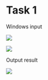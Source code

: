 Task 1
====================

Windows input 

![](https://github.com/DzmitrySiarheyeu/Epam/Second-chapter-of-the-course/blob/main/One-dimensional%20arrays.%20Sorts/Task%201/img/1.PNG)

![](https://github.com/DzmitrySiarheyeu/Epam/Second-chapter-of-the-course/blob/main/One-dimensional%20arrays.%20Sorts/Task%201/img/2.PNG)

Output result

![](https://github.com/DzmitrySiarheyeu/Epam/Second-chapter-of-the-course/blob/main/One-dimensional%20arrays.%20Sorts/Task%201/img/3.PNG)
